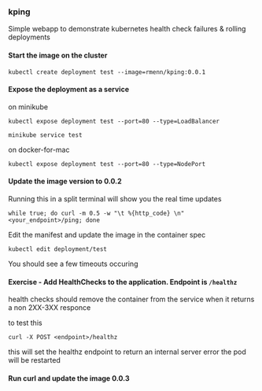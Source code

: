 ### kping

Simple webapp to demonstrate kubernetes health check failures & rolling deployments

#### Start the image on the cluster

`kubectl create deployment test --image=rmenn/kping:0.0.1`

#### Expose the deployment as a service

on minikube

`kubectl expose deployment test --port=80 --type=LoadBalancer`

`minikube service test`

on docker-for-mac

`kubectl expose deployment test --port=80 --type=NodePort`

#### Update the image version to 0.0.2

Running this in a split terminal will show you the real time updates

`while true; do curl -m 0.5 -w "\t %{http_code} \n" <your_endpoint>/ping; done`

Edit the manifest and update the image in the container spec

`kubectl edit deployment/test`

You should see a few timeouts occuring


#### Exercise - Add HealthChecks to the application. Endpoint is `/healthz`
health checks should remove the container from the service when it returns a non 2XX-3XX responce

to test this

`curl -X POST <endpoint>/healthz`

this will set the healthz endpoint to return an internal server error
the pod will be restarted

#### Run curl and update the image 0.0.3


